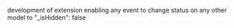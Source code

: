 development of extension enabling any event to change status on any other model to "_isHidden": false